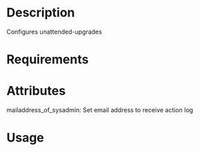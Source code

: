 Description
===========
Configures unattended-upgrades

Requirements
============

Attributes
==========
mailaddress_of_sysadmin: Set email address to receive action log

Usage
=====

